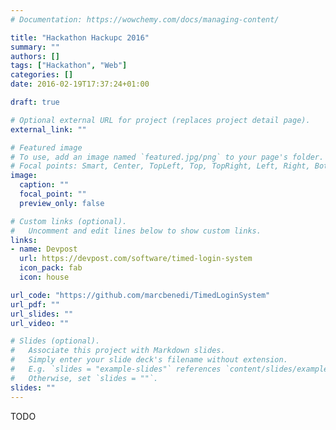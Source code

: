 ```yaml
---
# Documentation: https://wowchemy.com/docs/managing-content/

title: "Hackathon Hackupc 2016"
summary: ""
authors: []
tags: ["Hackathon", "Web"]
categories: []
date: 2016-02-19T17:37:24+01:00

draft: true

# Optional external URL for project (replaces project detail page).
external_link: ""

# Featured image
# To use, add an image named `featured.jpg/png` to your page's folder.
# Focal points: Smart, Center, TopLeft, Top, TopRight, Left, Right, BottomLeft, Bottom, BottomRight.
image:
  caption: ""
  focal_point: ""
  preview_only: false

# Custom links (optional).
#   Uncomment and edit lines below to show custom links.
links:
- name: Devpost
  url: https://devpost.com/software/timed-login-system 
  icon_pack: fab
  icon: house

url_code: "https://github.com/marcbenedi/TimedLoginSystem"
url_pdf: ""
url_slides: ""
url_video: ""

# Slides (optional).
#   Associate this project with Markdown slides.
#   Simply enter your slide deck's filename without extension.
#   E.g. `slides = "example-slides"` references `content/slides/example-slides.md`.
#   Otherwise, set `slides = ""`.
slides: ""
---
```


TODO
